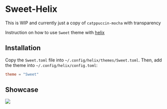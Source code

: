 # Sweet-Helix

This is WIP and currently just a copy of `catppuccin-mocha` with transparency

Instruction on how to use `Sweet` theme with [helix](https://github.com/helix-editor/helix)

## Installation

Copy the `Sweet.toml` file into `~/.config/helix/themes/Sweet.toml`. Then, add the theme into `~/.config/helix/config.toml`:

```toml
theme = "Sweet"
```

## Showcase

<!-- TODO: screenshot -->

![](assets/screenshot.png)
